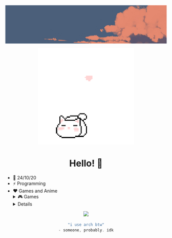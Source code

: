 <img align="center" src="./img/banner.png">
<p align="center">
  <img src="./img/cat2.gif" alt="cat" width="300">
</p>
<div align="center">

# Hello! 👋

</div>

<p align="center">

* 📆 24/10/20
* ⚡ Programming
* ❤️ Games and Anime 
   <details><summary>🎮 Games</summary>
    <ul>
      <li><a href="https://www.minecraft.net/en-us"> Minecraft</li>
    </ul>
    </details>
      <details><summary>📺 Anime</summary>
    <ul>
      <li><a href="https://anilist.co/anime/113415/Jujutsu-Kaisen/"> JuJutsu Kaisen</li>
      <li><a href="https://anilist.co/anime/20547/Soul-Eater-Not//"> Soul Eater Not </li>
      <li><a href="https://anilist.co/anime/7791/KON-Season-2/"> K-ON!!</li>
    </ul>
    </details>

<p align="center">
  <img src="https://skillicons.dev/icons?i=python,html,css,nix,linux,arch,docker,neovim&perline=8"/>
</p>


<div align="center">

```scala
"i use arch btw"
- someone, probably. idk
